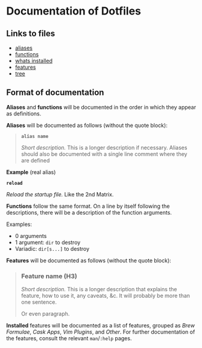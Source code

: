 # Documentation of Dotfiles

## Links to files

- [aliases](/docs/aliases.md)
- [functions](/docs/functions.md)
- [whats installed](/docs/installed.md)
- [features](/docs/features.md)
- [tree](/docs/tree.md)

## Format of documentation

**Aliases** and **functions** will be documented in the order in which they appear as definitions.

**Aliases** will be documented as follows (without the quote block):

> **`alias name`**
>
> *Short description.* This is a longer description if necessary. Aliases should
> also be documented with a single line comment where they are defined

**Example** (real alias)

**`reload`**

*Reload the startup file.* Like the 2nd Matrix.

**Functions** follow the same format. On a line by itself following the
descriptions, there will be a description of the function arguments.

Examples:

- 0 arguments
- 1 argument: `dir` to destroy
- Variadic: `dir[s...]` to destroy

**Features** will be documented as follows (without the quote block):

> ### Feature name (H3)
>
> *Short description.* This is a longer description that explains the feature,
> how to use it, any caveats, &c. It will probably be more than one sentence.
>
> Or even paragraph.

**Installed** features will be documented as a list of features, grouped as
*Brew Formulae*, *Cask Apps*, *Vim Plugins*, and *Other*. For further
documentation of the features, consult the relevant `man`/`:help` pages.
